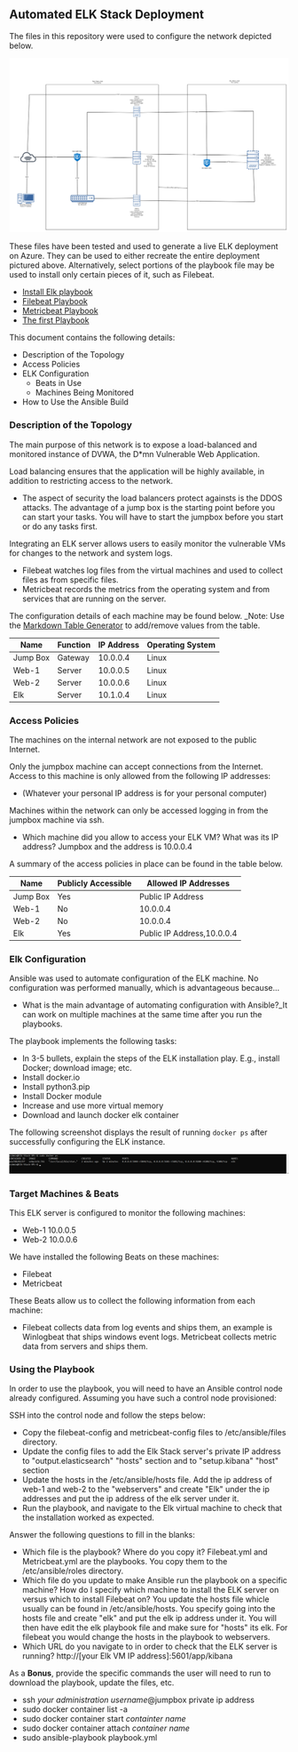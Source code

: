 ## Automated ELK Stack Deployment

The files in this repository were used to configure the network depicted below.

![Elk Stack](https://github.com/Jtullis316/Elk-Stack/blob/main/Images/Elk%20Stack%20diagram.png)

These files have been tested and used to generate a live ELK deployment on Azure. They can be used to either recreate the entire deployment pictured above. Alternatively, select portions of the playbook file may be used to install only certain pieces of it, such as Filebeat.

  - [Install Elk playbook](https://github.com/Jtullis316/Elk-Stack/blob/main/Playbooks/Install-Elk.yml)
  - [Filebeat Playbook](https://github.com/Jtullis316/Elk-Stack/blob/main/Playbooks/Filebeat.yml)
  - [Metricbeat Playbook](https://github.com/Jtullis316/Elk-Stack/blob/main/Playbooks/Metricbeat.yml)
  - [The first Playbook](https://github.com/Jtullis316/Elk-Stack/blob/main/Playbooks/My-playbook.yml)

This document contains the following details:
- Description of the Topology
- Access Policies
- ELK Configuration
  - Beats in Use
  - Machines Being Monitored
- How to Use the Ansible Build


### Description of the Topology

The main purpose of this network is to expose a load-balanced and monitored instance of DVWA, the D*mn Vulnerable Web Application.

Load balancing ensures that the application will be highly available, in addition to restricting access to the network.
- The aspect of security the load balancers protect againsts is the DDOS attacks. The advantage of a jump box is the starting point before you can start your tasks. You will have to start the jumpbox before you start or do any tasks first.

Integrating an ELK server allows users to easily monitor the vulnerable VMs for changes to the network and system logs.
- Filebeat watches log files from the virtual machines and used to collect files as from specific files.
- Metricbeat records the metrics from the operating system and from services that are running on the server.

The configuration details of each machine may be found below.
_Note: Use the [Markdown Table Generator](http://www.tablesgenerator.com/markdown_tables) to add/remove values from the table.

| Name     | Function | IP Address | Operating System |
|----------|----------|------------|------------------|
| Jump Box | Gateway  | 10.0.0.4   | Linux            |
| Web-1    | Server   | 10.0.0.5   | Linux            |
| Web-2    | Server   | 10.0.0.6   | Linux            |
| Elk      | Server   | 10.1.0.4   | Linux            |

### Access Policies

The machines on the internal network are not exposed to the public Internet. 

Only the jumpbox machine can accept connections from the Internet. Access to this machine is only allowed from the following IP addresses:
- (Whatever your personal IP address is for your personal computer)

Machines within the network can only be accessed logging in from the jumpbox machine via ssh.
- Which machine did you allow to access your ELK VM? What was its IP address? Jumpbox and the address is 10.0.0.4

A summary of the access policies in place can be found in the table below.

| Name     | Publicly Accessible | Allowed IP Addresses     |
|----------|---------------------|--------------------------|
| Jump Box | Yes                 |     Public IP Address    |
| Web-1    | No                  |     10.0.0.4             |
| Web-2    | No                  |     10.0.0.4             |
| Elk      | Yes                 |Public IP Address,10.0.0.4|

### Elk Configuration

Ansible was used to automate configuration of the ELK machine. No configuration was performed manually, which is advantageous because...
- What is the main advantage of automating configuration with Ansible?_It can work on multiple machines at the same time after you run the playbooks. 

The playbook implements the following tasks:
- In 3-5 bullets, explain the steps of the ELK installation play. E.g., install Docker; download image; etc.
- Install docker.io
- Install python3.pip
- Install Docker module
- Increase and use more virtual memory
- Download and launch docker elk container

The following screenshot displays the result of running `docker ps` after successfully configuring the ELK instance.

![docker ps](https://github.com/Jtullis316/Elk-Stack/blob/main/Images/Docker%20ps.png)

### Target Machines & Beats
This ELK server is configured to monitor the following machines:
- Web-1 10.0.0.5 
- Web-2 10.0.0.6

We have installed the following Beats on these machines:
- Filebeat  
- Metricbeat

These Beats allow us to collect the following information from each machine:
- Filebeat collects data from log events and ships them, an example is Winlogbeat that ships windows event logs. Metricbeat collects metric data from servers and ships them. 

### Using the Playbook
In order to use the playbook, you will need to have an Ansible control node already configured. Assuming you have such a control node provisioned: 

SSH into the control node and follow the steps below:
- Copy the filebeat-config and metricbeat-config files to /etc/ansible/files directory.
- Update the config files to add the Elk Stack server's private IP address to "output.elasticsearch" "hosts" section and to "setup.kibana" "host" section
- Update the hosts in the /etc/ansible/hosts file. Add the ip address of web-1 and web-2 to the "webservers" and create "Elk" under the ip addresses and put the ip address of the elk server under it.
- Run the playbook, and navigate to the Elk virtual machine to check that the installation worked as expected.

Answer the following questions to fill in the blanks:
- Which file is the playbook? Where do you copy it? Filebeat.yml and Metricbeat.yml are the playbooks. You copy them to the /etc/ansible/roles directory.
- Which file do you update to make Ansible run the playbook on a specific machine? How do I specify which machine to install the ELK server on versus which to install Filebeat on? You update the hosts file whicle usually can be found in /etc/ansible/hosts. You specify going into the hosts file and create "elk" and put the elk ip address under it. You will then have edit the elk playbook file and make sure for "hosts" its elk. For filebeat you would change the hosts in the playbook to webservers.
- Which URL do you navigate to in order to check that the ELK server is running? http://[your Elk VM IP address]:5601/app/kibana

As a **Bonus**, provide the specific commands the user will need to run to download the playbook, update the files, etc.
- ssh *your administration username*@jumpbox private ip address
- sudo docker container list -a
- sudo docker container start *containter name*
- sudo docker container attach *container name*
- sudo ansible-playbook playbook.yml
